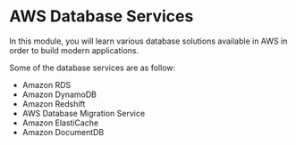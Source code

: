 # AWS Database Services

In this module, you will learn various database solutions available in AWS in order to build modern applications.

Some of the database services are as follow:
- Amazon RDS
- Amazon DynamoDB
- Amazon Redshift
- AWS Database Migration Service
- Amazon ElastiCache
- Amazon DocumentDB
